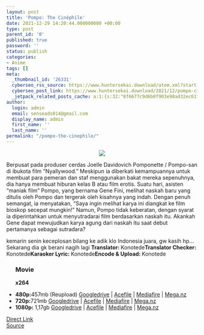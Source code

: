 ```yaml
---
layout: post
title: 'Pompo: The Cinéphile'
date: 2021-12-29 14:20:44.000000000 +00:00
type: post
parent_id: '0'
published: true
password: ''
status: publish
categories:
- Anime
tags: []
meta:
  _thumbnail_id: '26331'
  cyberseo_rss_source: https://www.huntersekai.download/atom.xml?start-index=1
  cyberseo_post_link: https://www.huntersekai.download/2021/12/pompo-cinephile.html
  _jetpack_related_posts_cache: a:1:{s:32:"8f6677c9d6b0f903e98ad32ec61f8deb";a:2:{s:7:"expires";i:1653332213;s:7:"payload";a:3:{i:0;a:1:{s:2:"id";i:26332;}i:1;a:1:{s:2:"id";i:26483;}i:2;a:1:{s:2:"id";i:25341;}}}}
author:
  login: admin
  email: senseads014@gmail.com
  display_name: admin
  first_name: ''
  last_name: ''
permalink: "/pompo-the-cinephile/"
---
```

<p> <a class="popup" data-target="41361"></a>
<div class="separator" style="clear: both; text-align: center;"><a href="https://blogger.googleusercontent.com/img/a/AVvXsEjm_K3uPOrN0oSG-mJ69dC2mfkHB405Pk5eKDFvI0l6VrTiqexV0hp1sdeGY0hzKMS3bcAOJkVZdT91_f9IHvOrbOlIT4UUxOw9TQNYxaEICQ-uAe1szZ1ARrxCtn8fimOym4FPPaiznDp1LkZk7460dV0OKmjqfg4j1Tbrq4hrIq_4yQ44YIvsUDlh" imageanchor="1" style="margin-left: 1em; margin-right: 1em;"><img border="0" data-original-height="318" data-original-width="225" src="{{ site.baseurl }}/assets/2021/12/AVvXsEjm_K3uPOrN0oSG-mJ69dC2mfkHB405Pk5eKDFvI0l6VrTiqexV0hp1sdeGY0hzKMS3bcAOJkVZdT91_f9IHvOrbOlIT4UUxOw9TQNYxaEICQ-uAe1szZ1ARrxCtn8fimOym4FPPaiznDp1LkZk7460dV0OKmjqfg4j1Tbrq4hrIq_4yQ44YIvsUDlh" /></a></div>
<p>Berpusat pada produser cerdas Joelle Davidovich Pomponette / Pompo-san di ibukota film “Nyallywood.” Meskipun ia diberkati kemampuannya untuk membuat para pemeran dan staf menggunakan bakat mereka sepenuhnya, dia hanya membuat hiburan kelas B atau film erotis. Suatu hari, asisten “maniak film” Pompo, yang bernama Gene Fini, melihat naskah baru yang ditulis oleh Pompo dan tergerak oleh kisahnya yang indah. Dengan penuh semangat, ia menyatakan, “Saya ingin melihat karya ini diangkat ke film bioskop secepat mungkin!” Namun, Pompo tidak keberatan, dengan syarat ia diperintahkan untuk menyutradarai film berdasarkan naskah itu. Akankah Gene dapat mewujudkan karya agung dari naskah itu saat debut pertamanya sebagai sutradara? </p>
<p> kemarin senin keceplosan bilang ke adik klo Indonesia juara, gw kasih hp... Sekarang dia gk berani nagih lagi <a name="more"></a>
<pekerja><b>Translator: </b><span>Konotede</span><b>Translator Checker: </b><span>Konotede</span><b>Karaoker Lyric: </b><span>Konotede</span><b>Encode & Upload: </b><span>Konotede</span></pekerja>
<div class="dl">
<ul />
<h3>Movie</h3>
<p><strong>x264</strong>
<li><b>480p:</b><span id="size">457mb (Reupload)</span> <a href="https://cararegistrasi.com/WJ60KFcpfkQS" target="_blank" rel="noopener">Googledrive</a> | <a href="https://cararegistrasi.com/nGqnKcW5f" target="_blank" rel="noopener">Acefile</a> | <a href="https://cararegistrasi.com/ZhBG7Xrh" target="_blank" rel="noopener">Mediafire</a> | <a href="https://cararegistrasi.com/lsF8PHukiKy" target="_blank" rel="noopener">Mega.nz</a></li>
<li><b>720p:</b><span id="size">721mb</span> <a href="https://cararegistrasi.com/LjkbW3ca" target="_blank" rel="noopener">Googledrive</a> | <a href="https://cararegistrasi.com/nGqnKcW5f" target="_blank" rel="noopener">Acefile</a> | <a href="https://cararegistrasi.com/pQbuqvV" target="_blank" rel="noopener">Mediafire</a> | <a href="https://cararegistrasi.com/FnBRa" target="_blank" rel="noopener">Mega.nz</a></li>
<li><b>1080p:</b> <span id="size">1,17gb</span> <a href="https://cararegistrasi.com/lGLN6Ev5hu" target="_blank" rel="noopener">Googledrive</a> | <a href="https://cararegistrasi.com/ZLjriTb" target="_blank" rel="noopener">Acefile</a> | <a href="https://cararegistrasi.com/4PAuOg8UgsQ" target="_blank" rel="noopener">Mediafire</a> | <a href="https://cararegistrasi.com/VTIJgyQnb" target="_blank" rel="noopener">Mega.nz</a></li></div>
<link rel="stylesheet" href="https://cdnjs.cloudflare.com/ajax/libs/font-awesome/4.7.0/css/font-awesome.min.css" />
<div class="divbtn"> <a href="https://handymansurrender.com/fihup8buzv?key=94550f7ce39444073321dde3b8782f97" class="btn"><i class="fa fa-download"></i> Direct Link</a> <br /><a href="https://www.huntersekai.download/2021/12/pompo-cinephile.html">Source</a> </div>
